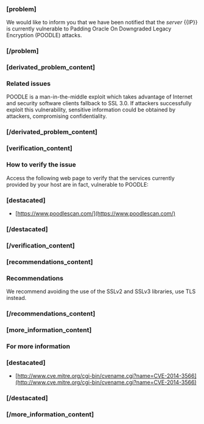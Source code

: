 ### [problem]
We would like to inform you that we have been notified that the *server* {{IP}} is currently vulnerable to Padding Oracle On Downgraded Legacy Encryption (POODLE) attacks.
### [/problem]


### [derivated_problem_content]
### Related issues
POODLE is a man-in-the-middle exploit which takes advantage of Internet and security software clients fallback to SSL 3.0. If attackers successfully exploit this vulnerability, sensitive information could be obtained by attackers, compromising confidentiality.
### [/derivated_problem_content]

### [verification_content]
### How to verify the issue
Access the following web page to verify that the services currently provided by your host are in fact, vulnerable to POODLE:

### [destacated]
* [https://www.poodlescan.com/](https://www.poodlescan.com/)
### [/destacated]
### [/verification_content]

### [recommendations_content]
### Recommendations
We recommend avoiding the use of the SSLv2 and SSLv3 libraries, use TLS instead.
### [/recommendations_content]

### [more_information_content]
### For more information
### [destacated]
* [http://www.cve.mitre.org/cgi-bin/cvename.cgi?name=CVE-2014-3566](http://www.cve.mitre.org/cgi-bin/cvename.cgi?name=CVE-2014-3566)
### [/destacated]

### [/more_information_content]
